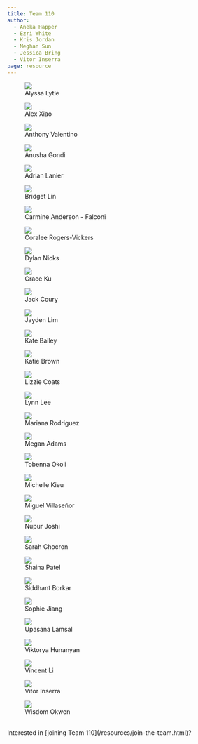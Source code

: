 ```yaml
---
title: Team 110
author:
  - Aneka Happer
  - Ezri White
  - Kris Jordan
  - Meghan Sun
  - Jessica Bring
  - Vitor Inserra
page: resource
---
```


<div class="container" >
<div class="row justify-content-center">

<figure class="profile col-xs-12 col-sm-6 col-md-3"><a href="/resources/profiles/alyssabyrnes.html"><img src="/static/profile-photos/alyssabyrnes.jpeg" class="profile-image"></a> <figcaption>Alyssa Lytle</figcaption></figure>

<figure class="profile col-xs-12 col-sm-6 col-md-3">
    <a href="/resources/profiles/oxiao.html"><img src="/static/profile-photos/alexxiao.jpg" class="profile-image"> </a>
  <figcaption>Alex Xiao</figcaption>
</figure>

<figure class="profile col-xs-12 col-sm-6 col-md-3"><a href="/resources/profiles/ajval02.html"><img src="/static/profile-photos/ajval02.JPG" class="profile-image"></a> <figcaption>Anthony Valentino</figcaption></figure>

<figure class="profile col-xs-12 col-sm-6 col-md-3"><a href="/resources/profiles/anugondi.html"><img src="/static/profile-photos/anugondi.jpg" class="profile-image"></a> <figcaption>Anusha Gondi</figcaption></figure>

<figure class="profile col-xs-12 col-sm-6 col-md-3">
  <a href="/resources/profiles/adlanier.html"><img src="/static/profile-photos/adlanier.jpg" class="profile-image"> </a>
  <figcaption>Adrian Lanier</figcaption>
</figure>

<figure class="profile col-xs-12 col-sm-6 col-md-3"><a href="/resources/profiles/bridget7.html"><img src="/static/profile-photos/bridget7.png" class="profile-image"></a> <figcaption>Bridget Lin</figcaption></figure>

<figure class="profile col-xs-12 col-sm-6 col-md-3"><a href="/resources/profiles/cdander9.html"><img src="/static/profile-photos/cdander9.png" class="profile-image"></a> <figcaption>Carmine Anderson - Falconi</figcaption></figure>

<!-- <figure class="profile col-xs-12 col-sm-6 col-md-3"><a href="/resources/profiles/csabato.html"><img src="/static/profile-photos/csabato.jpg" class="profile-image"></a> <figcaption>Chiara Sabato</figcaption></figure> -->

<figure class="profile col-xs-12 col-sm-6 col-md-3"><a href="/resources/profiles/coraorog.html"><img src="/static/profile-photos/coralee.png" class="profile-image"></a><figcaption>Coralee Rogers-Vickers</figcaption></figure>

<figure class="profile col-xs-12 col-sm-6 col-md-3"><a href="/resources/profiles/dyk.html"><img src="/static/profile-photos/dyk.jpg" class="profile-image"> </a><figcaption>Dylan Nicks</figcaption></figure>

<figure class="profile col-xs-12 col-sm-6 col-md-3"><a href="/resources/profiles/gjku.html"><img src="/static/profile-photos/gjku.jpg" class="profile-image"> </a> <figcaption>Grace Ku</figcaption></figure>

<figure class="profile col-xs-12 col-sm-6 col-md-3">
    <a href="/resources/profiles/jcoury.html"><img src="/static/profile-photos/jcoury.jpg" class="profile-image"> </a>
    <figcaption>Jack Coury</figcaption>
  </figure>

<figure class="profile col-xs-12 col-sm-6 col-md-3"><a href="/resources/profiles/jaylim.html"><img src="/static/profile-photos/jaylim.PNG" class="profile-image"> </a><figcaption>Jayden Lim</figcaption></figure>

<figure class="profile col-xs-12 col-sm-6 col-md-3">
    <a href="/resources/profiles/ktbailey.html"><img src="/static/profile-photos/ktbailey.jpg" class="profile-image"> </a>
    <figcaption>Kate Bailey</figcaption>
  </figure>

<figure class="profile col-xs-12 col-sm-6 col-md-3"><a href="/resources/profiles/kgbro.html"><img src="/static/profile-photos/kgbro.jpg" class="profile-image"> </a><figcaption>Katie Brown</figcaption></figure>

<figure class="profile col-xs-12 col-sm-6 col-md-3"><a href="/resources/profiles/escoats.html"><img src="/static/profile-photos/escoats.png" class="profile-image"> </a><figcaption>Lizzie Coats</figcaption></figure>

<figure class="profile col-xs-12 col-sm-6 col-md-3">
  <a href="/resources/profiles/lynnlee3.html"><img src="/static/profile-photos/lynnlee3.jpg" class="profile-image"> </a>
  <figcaption>Lynn Lee</figcaption>
</figure>


<figure class="profile col-xs-12 col-sm-6 col-md-3"> 
    <a href="/resources/profiles/mrodriguez.html"><img src="/static/profile-photos/mrodriguez.JPG" class="profile-image"> </a>
    <figcaption>Mariana Rodriguez</figcaption>
  </figure>

<figure class="profile col-xs-12 col-sm-6 col-md-3"><a href="/resources/profiles/adam.html"><img src="/static/profile-photos/adamdmeg.jpg" class="profile-image"></a><figcaption>Megan Adams</figcaption></figure>

<figure class="profile col-xs-12 col-sm-6 col-md-3">
    <a href="/resources/profiles/tjokoli.html"><img src="/static/profile-photos/tjokoli.jpg" class="profile-image"> </a>
    <figcaption>Tobenna Okoli</figcaption>
  </figure>

<figure class="profile col-xs-12 col-sm-6 col-md-3">
    <a href="/resources/profiles/mkieu03.html"><img src="/static/profile-photos/mkieu03.png" class="profile-image"> </a>
    <figcaption>Michelle Kieu</figcaption>
  </figure>

<figure class="profile col-xs-12 col-sm-6 col-md-3"><a href="/resources/profiles/730472629.html"><img src="/static/profile-photos/730472629.png" class="profile-image"> </a> <figcaption>Miguel Villaseñor</figcaption></figure>

<figure class="profile col-xs-12 col-sm-6 col-md-3"> 
    <a href="/resources/profiles/nupurj24.html"><img src="/static/profile-photos/nupurj24.jpg" class="profile-image"> </a>
    <figcaption>Nupur Joshi</figcaption>
  </figure>

<figure class="profile col-xs-12 col-sm-6 col-md-3"><a href="/resources/profiles/sarahflo2.html"><img src="/static/profile-photos/sarahflo2.png" class="profile-image"></a> <figcaption>Sarah Chocron</figcaption></figure>

<figure class="profile col-xs-12 col-sm-6 col-md-3"><a href="/resources/profiles/shainap.html"><img src="/static/profile-photos/shainap.jpg" class="profile-image"> </a><figcaption>Shaina Patel</figcaption></figure>

<figure class="profile col-xs-12 col-sm-6 col-md-3"><a href="/resources/profiles/sborkar.html"><img src="/static/profile-photos/sborkar.png" class="profile-image"> </a><figcaption>Siddhant Borkar</figcaption></figure>

<figure class="profile col-xs-12 col-sm-6 col-md-3"><a href="/resources/profiles/sophiejiang13.html"><img src="/static/profile-photos/sophiejiang.jpeg" class="profile-image"> </a> <figcaption>Sophie Jiang</figcaption></figure>

<figure class="profile col-xs-12 col-sm-6 col-md-3"><a href="/resources/profiles/upasana.html"><img src="/static/profile-photos/upasana.jpg" class="profile-image"> </a> <figcaption>Upasana Lamsal</figcaption></figure>

<figure class="profile col-xs-12 col-sm-6 col-md-3"><a href="/resources/profiles/vhunany.html"><img src="/static/profile-photos/vhunany.png" class="profile-image"> </a> <figcaption>Viktorya Hunanyan</figcaption></figure>

<figure class="profile col-xs-12 col-sm-6 col-md-3"><a href="/resources/profiles/vinceli.html"><img src="/static/profile-photos/vinceli.jpg" class="profile-image"> </a><figcaption>Vincent Li</figcaption></figure>

<figure class="profile col-xs-12 col-sm-6 col-md-3"><a href="/resources/profiles/inserra.html"><img src="/static/profile-photos/inserra.PNG" class="profile-image"> </a> <figcaption>Vitor Inserra</figcaption></figure>

<figure class="profile col-xs-12 col-sm-6 col-md-3">
  <a href="/resources/profiles/wokwen.html"><img src="/static/profile-photos/wokwen.png" class="profile-image"> </a>
  <figcaption>Wisdom Okwen</figcaption>
</figure>

</div>
</div>

<br>

<div class="container" >
Interested in [joining Team 110](/resources/join-the-team.html)?
</div>
